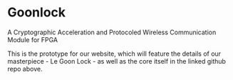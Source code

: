 # Goonlock
A Cryptographic Acceleration and Protocoled Wireless Communication Module for FPGA

This is the prototype for our website, which will feature the details of our masterpiece - Le Goon Lock - as well as the core itself in the linked github repo above.
